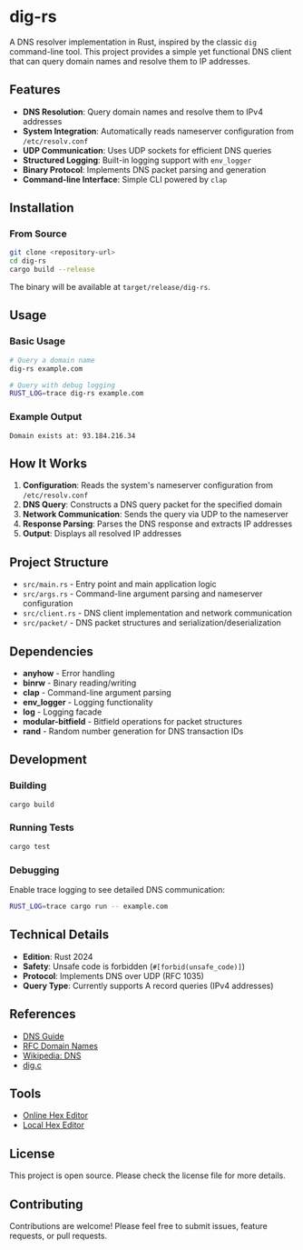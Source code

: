# dig-rs

A DNS resolver implementation in Rust, inspired by the classic `dig` command-line tool. This project provides a simple yet functional DNS client that can query domain names and resolve them to IP addresses.

## Features

- **DNS Resolution**: Query domain names and resolve them to IPv4 addresses
- **System Integration**: Automatically reads nameserver configuration from `/etc/resolv.conf`
- **UDP Communication**: Uses UDP sockets for efficient DNS queries
- **Structured Logging**: Built-in logging support with `env_logger`
- **Binary Protocol**: Implements DNS packet parsing and generation
- **Command-line Interface**: Simple CLI powered by `clap`

## Installation

### From Source

```bash
git clone <repository-url>
cd dig-rs
cargo build --release
```

The binary will be available at `target/release/dig-rs`.

## Usage

### Basic Usage

```bash
# Query a domain name
dig-rs example.com

# Query with debug logging
RUST_LOG=trace dig-rs example.com
```

### Example Output

```
Domain exists at: 93.184.216.34
```

## How It Works

1. **Configuration**: Reads the system's nameserver configuration from `/etc/resolv.conf`
2. **DNS Query**: Constructs a DNS query packet for the specified domain
3. **Network Communication**: Sends the query via UDP to the nameserver
4. **Response Parsing**: Parses the DNS response and extracts IP addresses
5. **Output**: Displays all resolved IP addresses

## Project Structure

- `src/main.rs` - Entry point and main application logic
- `src/args.rs` - Command-line argument parsing and nameserver configuration
- `src/client.rs` - DNS client implementation and network communication
- `src/packet/` - DNS packet structures and serialization/deserialization

## Dependencies

- **anyhow** - Error handling
- **binrw** - Binary reading/writing
- **clap** - Command-line argument parsing
- **env_logger** - Logging functionality
- **log** - Logging facade
- **modular-bitfield** - Bitfield operations for packet structures
- **rand** - Random number generation for DNS transaction IDs

## Development

### Building

```bash
cargo build
```

### Running Tests

```bash
cargo test
```

### Debugging

Enable trace logging to see detailed DNS communication:

```bash
RUST_LOG=trace cargo run -- example.com
```

## Technical Details

- **Edition**: Rust 2024
- **Safety**: Unsafe code is forbidden (`#[forbid(unsafe_code)]`)
- **Protocol**: Implements DNS over UDP (RFC 1035)
- **Query Type**: Currently supports A record queries (IPv4 addresses)

## References

- [DNS Guide](https://github.com/EmilHernvall/dnsguide)
- [RFC Domain Names](https://datatracker.ietf.org/doc/html/rfc1035)
- [Wikipedia: DNS](https://en.wikipedia.org/wiki/Domain_Name_System)
- [dig.c](https://github.com/isc-projects/bind9/blob/main/bin/dig/dig.c)

## Tools

- [Online Hex Editor](https://hexed.it/)
- [Local Hex Editor](https://github.com/WerWolv/ImHex)

## License

This project is open source. Please check the license file for more details.

## Contributing

Contributions are welcome! Please feel free to submit issues, feature requests, or pull requests.